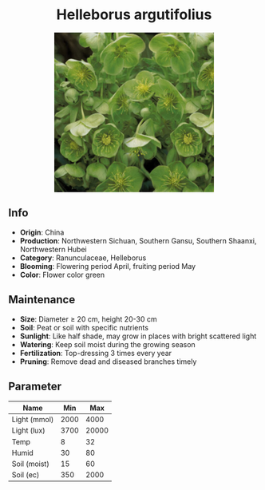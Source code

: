 <h1 align='center'>Helleborus argutifolius</h1>
<p align="center">
    <img 
        align='center'
        width='320'
        src="../images/helleborus argutifolius.png" 
        alt='Helleborus argutifolius' />
</p>

## Info

 - **Origin**: China
 - **Production**: Northwestern Sichuan, Southern Gansu, Southern Shaanxi, Northwestern Hubei
 - **Category**: Ranunculaceae, Helleborus
 - **Blooming**: Flowering period April, fruiting period May
 - **Color**: Flower color green

## Maintenance

 - **Size**: Diameter ≥ 20 cm, height 20-30 cm
 - **Soil**: Peat or soil with specific nutrients
 - **Sunlight**: Like half shade, may grow in places with bright scattered light
 - **Watering**: Keep soil moist during the growing season
 - **Fertilization**: Top-dressing 3 times every year
 - **Pruning**: Remove dead and diseased branches timely

## Parameter

| Name         | Min  | Max   |
|--------------|------|-------|
| Light (mmol) | 2000 | 4000  |
| Light (lux)  | 3700 | 20000 |
| Temp         | 8    | 32    |
| Humid        | 30   | 80    |
| Soil (moist) | 15   | 60    |
| Soil (ec)    | 350  | 2000  |